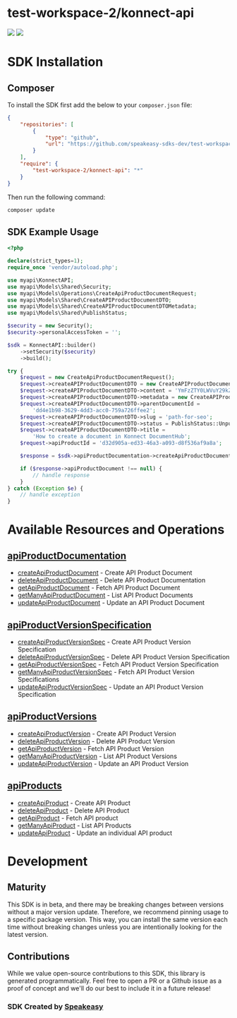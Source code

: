 # test-workspace-2/konnect-api

<div align="left">
    <a href="https://speakeasyapi.dev/"><img src="https://custom-icon-badges.demolab.com/badge/-Built%20By%20Speakeasy-212015?style=for-the-badge&logoColor=FBE331&logo=speakeasy&labelColor=545454" /></a>
    <a href="https://github.com/speakeasy-sdks-dev/test-workspace-2-sample-sdk.git/actions"><img src="https://img.shields.io/github/actions/workflow/status/speakeasy-sdks-dev/test-workspace-2-sample-sdk/speakeasy_sdk_generation.yml?style=for-the-badge" /></a>
    
</div>

<!-- Start SDK Installation -->
# SDK Installation

## Composer

To install the SDK first add the below to your `composer.json` file:

```json
{
    "repositories": [
        {
            "type": "github",
            "url": "https://github.com/speakeasy-sdks-dev/test-workspace-2-sample-sdk.git"
        }
    ],
    "require": {
        "test-workspace-2/konnect-api": "*"
    }
}
```

Then run the following command:

```bash
composer update
```
<!-- End SDK Installation -->

## SDK Example Usage
<!-- Start SDK Example Usage -->


```php
<?php

declare(strict_types=1);
require_once 'vendor/autoload.php';

use myapi\KonnectAPI;
use myapi\Models\Shared\Security;
use myapi\Models\Operations\CreateApiProductDocumentRequest;
use myapi\Models\Shared\CreateAPIProductDocumentDTO;
use myapi\Models\Shared\CreateAPIProductDocumentDTOMetadata;
use myapi\Models\Shared\PublishStatus;

$security = new Security();
$security->personalAccessToken = '';

$sdk = KonnectAPI::builder()
    ->setSecurity($security)
    ->build();

try {
    $request = new CreateApiProductDocumentRequest();
    $request->createAPIProductDocumentDTO = new CreateAPIProductDocumentDTO();
    $request->createAPIProductDocumentDTO->content = 'YmFzZTY0LWVuY29kZWQgdGV4dCBzdHJpbmc=';
    $request->createAPIProductDocumentDTO->metadata = new CreateAPIProductDocumentDTOMetadata();
    $request->createAPIProductDocumentDTO->parentDocumentId =
        'dd4e1b98-3629-4dd3-acc0-759a726ffee2';
    $request->createAPIProductDocumentDTO->slug = 'path-for-seo';
    $request->createAPIProductDocumentDTO->status = PublishStatus::Unpublished;
    $request->createAPIProductDocumentDTO->title =
        'How to create a document in Konnect DocumentHub';
    $request->apiProductId = 'd32d905a-ed33-46a3-a093-d8f536af9a8a';

    $response = $sdk->apiProductDocumentation->createApiProductDocument($request);

    if ($response->apiProductDocument !== null) {
        // handle response
    }
} catch (Exception $e) {
    // handle exception
}

```
<!-- End SDK Example Usage -->

<!-- Start SDK Available Operations -->
# Available Resources and Operations


## [apiProductDocumentation](docs/sdks/apiproductdocumentation/README.md)

* [createApiProductDocument](docs/sdks/apiproductdocumentation/README.md#createapiproductdocument) - Create API Product Document
* [deleteApiProductDocument](docs/sdks/apiproductdocumentation/README.md#deleteapiproductdocument) - Delete API Product Documentation
* [getApiProductDocument](docs/sdks/apiproductdocumentation/README.md#getapiproductdocument) - Fetch API Product Document
* [getManyApiProductDocument](docs/sdks/apiproductdocumentation/README.md#getmanyapiproductdocument) - List API Product Documents
* [updateApiProductDocument](docs/sdks/apiproductdocumentation/README.md#updateapiproductdocument) - Update an API Product Document

## [apiProductVersionSpecification](docs/sdks/apiproductversionspecification/README.md)

* [createApiProductVersionSpec](docs/sdks/apiproductversionspecification/README.md#createapiproductversionspec) - Create API Product Version Specification
* [deleteApiProductVersionSpec](docs/sdks/apiproductversionspecification/README.md#deleteapiproductversionspec) - Delete API Product Version Specification
* [getApiProductVersionSpec](docs/sdks/apiproductversionspecification/README.md#getapiproductversionspec) - Fetch API Product Version Specification
* [getManyApiProductVersionSpec](docs/sdks/apiproductversionspecification/README.md#getmanyapiproductversionspec) - Fetch API Product Version Specifications
* [updateApiProductVersionSpec](docs/sdks/apiproductversionspecification/README.md#updateapiproductversionspec) - Update an API Product Version Specification

## [apiProductVersions](docs/sdks/apiproductversions/README.md)

* [createApiProductVersion](docs/sdks/apiproductversions/README.md#createapiproductversion) - Create API Product Version
* [deleteApiProductVersion](docs/sdks/apiproductversions/README.md#deleteapiproductversion) - Delete API Product Version
* [getApiProductVersion](docs/sdks/apiproductversions/README.md#getapiproductversion) - Fetch API Product Version
* [getManyApiProductVersion](docs/sdks/apiproductversions/README.md#getmanyapiproductversion) - List API Product Versions
* [updateApiProductVersion](docs/sdks/apiproductversions/README.md#updateapiproductversion) - Update an API Product Version

## [apiProducts](docs/sdks/apiproducts/README.md)

* [createApiProduct](docs/sdks/apiproducts/README.md#createapiproduct) - Create API Product
* [deleteApiProduct](docs/sdks/apiproducts/README.md#deleteapiproduct) - Delete API Product
* [getApiProduct](docs/sdks/apiproducts/README.md#getapiproduct) - Fetch API product
* [getManyApiProduct](docs/sdks/apiproducts/README.md#getmanyapiproduct) - List API Products
* [updateApiProduct](docs/sdks/apiproducts/README.md#updateapiproduct) - Update an individual API product
<!-- End SDK Available Operations -->

<!-- Start Dev Containers -->



<!-- End Dev Containers -->

<!-- Placeholder for Future Speakeasy SDK Sections -->

# Development

## Maturity

This SDK is in beta, and there may be breaking changes between versions without a major version update. Therefore, we recommend pinning usage
to a specific package version. This way, you can install the same version each time without breaking changes unless you are intentionally
looking for the latest version.

## Contributions

While we value open-source contributions to this SDK, this library is generated programmatically.
Feel free to open a PR or a Github issue as a proof of concept and we'll do our best to include it in a future release!

### SDK Created by [Speakeasy](https://docs.speakeasyapi.dev/docs/using-speakeasy/client-sdks)
